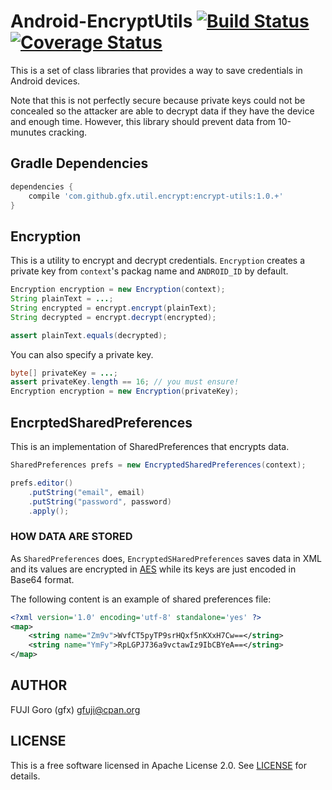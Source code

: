 # Android-EncryptUtils [![Build Status](https://travis-ci.org/gfx/Android-EncryptUtils.svg)](https://travis-ci.org/gfx/Android-EncryptUtils) [![Coverage Status](https://coveralls.io/repos/gfx/Android-EncryptUtils/badge.png)](https://coveralls.io/r/gfx/Android-EncryptUtils)

This is a set of class libraries that provides a way to save credentials in Android devices.

Note that this is not perfectly secure because private keys could not be concealed so the attacker
are able to decrypt data if they have the device and enough time. However, this library should
prevent data from 10-munutes cracking.

## Gradle Dependencies

```gradle
dependencies {
    compile 'com.github.gfx.util.encrypt:encrypt-utils:1.0.+'
}
```

## Encryption

This is a utility to encrypt and decrypt credentials.
`Encryption` creates a private key from `context`'s
packag name and `ANDROID_ID` by default.

```java
Encryption encryption = new Encryption(context);
String plainText = ...;
String encrypted = encrypt.encrypt(plainText);
String decrypted = encrypt.decrypt(encrypted);

assert plainText.equals(decrypted);
```

You can also specify a private key.

```java
byte[] privateKey = ...;
assert privateKey.length == 16; // you must ensure!
Encryption encryption = new Encryption(privateKey);
```

## EncrptedSharedPreferences

This is an implementation of SharedPreferences that encrypts data.

```java
SharedPreferences prefs = new EncryptedSharedPreferences(context);

prefs.editor()
    .putString("email", email)
    .putString("password", password)
    .apply();
```

### HOW DATA ARE STORED

As `SharedPreferences` does, `EncryptedSHaredPreferences` saves data in XML and its values
are encrypted in [AES](http://en.wikipedia.org/wiki/Advanced_Encryption_Standard) while
its keys are just encoded in Base64 format.

The following content is an example of shared preferences file:

```xml
<?xml version='1.0' encoding='utf-8' standalone='yes' ?>
<map>
    <string name="Zm9v">WvfCT5pyTP9srHQxf5nKXxH7Cw==</string>
    <string name="YmFy">RpLGPJ736a9vctawIz9IbCBYeA==</string>
</map>
```

## AUTHOR

FUJI Goro (gfx) <gfuji@cpan.org>

## LICENSE

This is a free software licensed in Apache License 2.0. See [LICENSE](LICENSE) for details.

